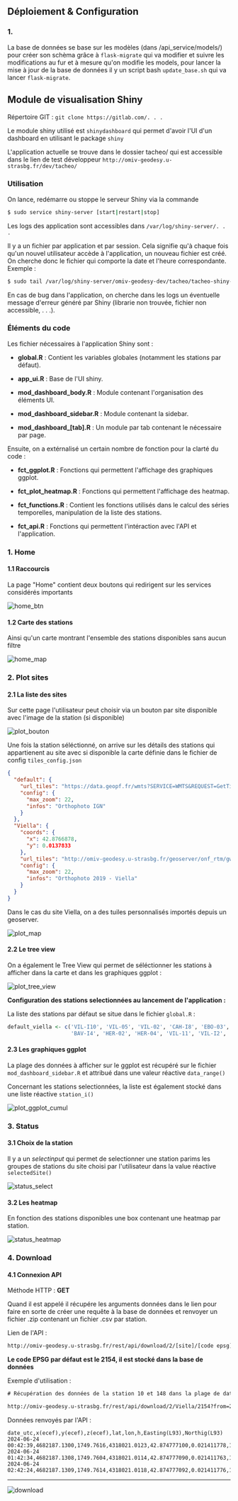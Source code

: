 ## Déploiement & Configuration

### 1. 

La base de données se base sur les modèles (dans /api_service/models/) pour créer son schèma grâce à `flask-migrate` qui va modifier et suivre les modifications au fur et à mesure qu'on modifie les models, pour lancer la mise à jour de la base de données il y un script bash `update_base.sh` qui va lancer `flask-migrate`.

## Module de visualisation Shiny

Répertoire GIT : `git clone https://gitlab.com/. . .`

Le module shiny utilisé est `shinydashboard` qui permet d'avoir l'UI d'un dashboard en utilisant le package `shiny`

L'application actuelle se trouve dans le dossier tacheo/ qui est accessible dans le lien de test développeur `http://omiv-geodesy.u-strasbg.fr/dev/tacheo/`

### Utilisation

On lance, redémarre ou stoppe le serveur Shiny via la commande

```bash
$ sudo service shiny-server [start|restart|stop]
```

Les logs des application sont accessibles dans `/var/log/shiny-server/. . .`

Il y a un fichier par application et par session. Cela signifie qu'à chaque fois qu'un nouvel utilisateur accède à l'application, un nouveau fichier est créé. On cherche donc le fichier qui comporte la date et l'heure correspondante. Exemple : 

```bash
$ sudo tail /var/log/shiny-server/omiv-geodesy-dev/tacheo/tacheo-shiny-20240730-125544-41713.log -n 100
```

En cas de bug dans l'application, on cherche dans les logs un éventuelle message d'erreur généré par Shiny (librarie non trouvée, fichier non accessible, . . .).

### Éléments du code

Les fichier nécessaires à l'application Shiny sont :

- **global.R** : Contient les variables globales (notamment les stations par défaut).

- **app_ui.R** : Base de l'UI shiny.

- **mod_dashboard_body.R** : Module contenant l'organisation des éléments UI.

- **mod_dashboard_sidebar.R** : Module contenant la sidebar.

- **mod_dashboard_[tab].R** : Un module par tab contenant le nécessaire par page.

Ensuite, on a extérnalisé un certain nombre de fonction pour la clarté du code :

- **fct_ggplot.R** : Fonctions qui permettent l'affichage des graphiques ggplot.

- **fct_plot_heatmap.R** : Fonctions qui permettent l'affichage des heatmap.

- **fct_functions.R** : Contient les fonctions utilisés dans le calcul des séries temporelles, manipulation de la liste des stations. 

- **fct_api.R** : Fonctions qui permettent l'intéraction avec l'API et l'application.

### 1. Home

#### 1.1 Raccourcis

La page "Home" contient deux boutons qui redirigent sur les services considérés importants

![home_btn](img/home_btn.png)

#### 1.2 Carte des stations

Ainsi qu'un carte montrant l'ensemble des stations disponibles sans aucun filtre

![home_map](img/home_map.png)

### 2. Plot sites

#### 2.1 La liste des sites

Sur cette page l'utilisateur peut choisir via un bouton par site disponible avec l'image de la station (si disponible)

![plot_bouton](img/plot_bouton.png)

Une fois la station séléctionné, on arrive sur les détails des stations qui appartienent au site avec si disponible la carte définie dans le fichier de config `tiles_config.json`

```JSON
{
  "default": {
    "url_tiles": "https://data.geopf.fr/wmts?SERVICE=WMTS&REQUEST=GetTile&VERSION=1.0.0&LAYER=ORTHOIMAGERY.ORTHOPHOTOS&STYLE=normal&FORMAT=image/jpeg&TILEMATRIXSET=PM&TILEMATRIX={z}&TILEROW={y}&TILECOL={x}",
    "config": {
      "max_zoom": 22,
      "infos": "Orthophoto IGN"
    }
  },
  "Viella": {
    "coords": {
      "x": 42.8766878,
      "y": 0.0137833
    },
    "url_tiles": "http://omiv-geodesy.u-strasbg.fr/geoserver/onf_rtm/gwc/service/wmts?layer=onf_rtm:ortho_lidar_2019&style=&tilematrixset=WebMercatorQuad&Service=WMTS&Request=GetTile&Version=1.0.0&Format=image/jpeg&TileMatrix={z}&TileCol={x}&TileRow={y}",
    "config": {
      "max_zoom": 22,
      "infos": "Orthophoto 2019 - Viella"
    }
  }
}
```

Dans le cas du site Viella, on a des tuiles personnalisés importés depuis un geoserver.

![plot_map](img/plot_map.png)

#### 2.2 Le tree view

On a également le Tree View qui permet de séléctionner les stations à afficher dans la carte et dans les graphiques ggplot :

![plot_tree_view](img/plot_tree_view.png)

**Configuration des stations selectionnées au lancement de l'application :**

La liste des stations par défaut se situe dans le fichier `global.R` :

```R
default_viella <- c('VIL-I10', 'VIL-05', 'VIL-02', 'CAH-I8', 'EBO-03', 'BAV-PL34', 'BAV-04',
                    'BAV-I4', 'HER-02', 'HER-04', 'VIL-11', 'VIL-I2', 'MID-I1', 'MID-PZ11', 'MID-02')
```
#### 2.3 Les graphiques ggplot

La plage des données à afficher sur le ggplot est récupéré sur le fichier `mod_dashboard_sidebar.R` et attribué dans une valeur réactive `data_range()`

Concernant les stations selectionnées, la liste est également stocké dans une liste réactive `station_i()`

![plot_ggplot_cumul](img/plot_ggplot_cumul.png)


### 3. Status

#### 3.1 Choix de la station

Il y a un *selectinput* qui permet de selectionner une station parims les groupes de stations du site choisi par l'utilisateur dans la value réactive `selectedSite()`

![status_select](img/status_select.png)

#### 3.2 Les heatmap

En fonction des stations disponibles une box contenant une heatmap par station.

![status_heatmap](img/status_heatmap.png)

### 4. Download

#### 4.1 Connexion API

Méthode HTTP : **GET**

Quand il est appelé il récupére les arguments données dans le lien pour faire en sorte de créer une requête à la base de données et renvoyer un fichier .zip contenant un fichier .csv par station.

Lien de l'API : 
```txt
http://omiv-geodesy.u-strasbg.fr/rest/api/download/2/[site]/[code epsg]?from=[date début]&to=[date fin]&sta_list=[ID des stations]
```

**Le code EPSG par défaut est le 2154, il est stocké dans la base de données**

Exemple d'utilisation :

```txt
# Récupération des données de la station 10 et 148 dans la plage de date du 24 Juin 2024 au 24 Juillet 2024

http://omiv-geodesy.u-strasbg.fr/rest/api/download/2/Viella/2154?from=2024-06-24&to=2024-07-24&sta_list=10,148
```

Données renvoyés par l'API :

```csv
date_utc,x(ecef),y(ecef),z(ecef),lat,lon,h,Easting(L93),Northig(L93)
2024-06-24 00:42:39,4682187.1300,1749.7616,4318021.0123,42.874777100,0.021411778,1034.1317,456438.5620,6201853.4667
2024-06-24 01:42:34,4682187.1308,1749.7604,4318021.0114,42.874777090,0.021411763,1034.1317,456438.5607,6201853.4656
2024-06-24 02:42:24,4682187.1309,1749.7614,4318021.0118,42.874777092,0.021411776,1034.1320,456438.5618,6201853.4658
```

---

![download](img/download.png)
